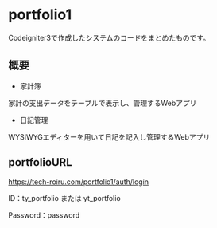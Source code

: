 # portfolio1
Codeigniter3で作成したシステムのコードをまとめたものです。
## 概要
* 家計簿

家計の支出データをテーブルで表示し、管理するWebアプリ
* 日記管理

WYSIWYGエディターを用いて日記を記入し管理するWebアプリ
## portfolioURL
https://tech-roiru.com/portfolio1/auth/login

ID：ty_portfolio または yt_portfolio

Password：password
